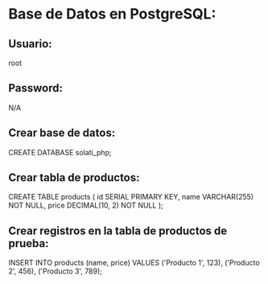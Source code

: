 Base de Datos en PostgreSQL:
============================

Usuario:
--------
root

Password:
---------
N/A

Crear base de datos: 
--------------------

CREATE DATABASE solati_php;

Crear tabla de productos:
-------------------------

CREATE TABLE products (
    id SERIAL PRIMARY KEY,
    name VARCHAR(255) NOT NULL,
    price DECIMAL(10, 2) NOT NULL
);

Crear registros en la tabla de productos de prueba:
---------------------------------------------------

INSERT INTO products (name, price) VALUES
    ('Producto 1', 123),
    ('Producto 2', 456),
    ('Producto 3', 789);






